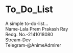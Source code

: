 # To_Do_List
A simple to-do-list...<br>
Name-Lala Prem Prakash Ray<br>
Redg. No.-2141018080<br>
Stream-Dev<br>
Telegram-@AnimeAdmirer<br>
